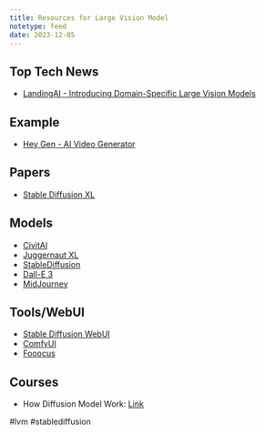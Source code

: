 ```yaml
---
title: Resources for Large Vision Model
notetype: feed
date: 2023-12-05
---
```


## Top Tech News
- [LandingAI - Introducing Domain-Specific Large Vision Models](https://landing.ai/blog/introducing-domain-specific-large-vision-models/)

## Example
- [Hey Gen - AI Video Generator](https://www.heygen.com/)

## Papers
- [Stable Diffusion XL](https://arxiv.org/abs/2307.01952)

## Models
- [CivitAI](https://civitai.com/)
- [Juggernaut XL](https://civitai.com/models/133005)
- [StableDiffusion](https://stability.ai/)
- [Dall-E 3](https://openai.com/dall-e-3)
- [MidJourney](https://www.midjourney.com/home)

## Tools/WebUI
- [Stable Diffusion WebUI](https://github.com/AUTOMATIC1111/stable-diffusion-webui)
- [ComfyUI](https://github.com/comfyanonymous/ComfyUI)
- [Fooocus](https://github.com/lllyasviel/Fooocus)

## Courses
- How Diffusion Model Work: [Link](https://learn.deeplearning.ai/diffusion-models)


#lvm #stablediffusion